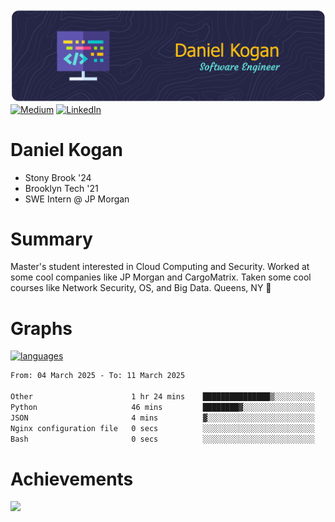 ![Header](./daniel-kogan.png)
[![Medium](https://img.shields.io/badge/Medium-12100E?logo=medium&logoColor=white)](https://medium.com/@danielkoganx) [![LinkedIn](https://img.shields.io/badge/LinkedIn-%230077B5.svg?logo=linkedin&logoColor=white)](https://linkedin.com/in/danielkogan123)

# Daniel Kogan

- Stony Brook '24
- Brooklyn Tech '21
- SWE Intern @ JP Morgan

# Summary

Master's student interested in Cloud Computing and Security. Worked at some cool companies like JP Morgan and CargoMatrix. Taken some cool courses like Network Security, OS, and Big Data. Queens, NY 📍


# Graphs

<div style="width: 100%">

[![languages](https://github-readme-stats.vercel.app/api/top-langs/?username=daminals&langs_count=8&hide=html&layout=compact)](https://github-readme-stats.vercel.app/api/top-langs/?username=daminals&langs_count=8&hide=html&layout=compact)
</div>

<!--START_SECTION:waka-->

```txt
From: 04 March 2025 - To: 11 March 2025

Other                      1 hr 24 mins    ███████████████▒░░░░░░░░░   61.53 %
Python                     46 mins         ████████▓░░░░░░░░░░░░░░░░   34.18 %
JSON                       4 mins          ▓░░░░░░░░░░░░░░░░░░░░░░░░   03.33 %
Nginx configuration file   0 secs          ░░░░░░░░░░░░░░░░░░░░░░░░░   00.63 %
Bash                       0 secs          ░░░░░░░░░░░░░░░░░░░░░░░░░   00.19 %
```

<!--END_SECTION:waka-->

# Achievements 

![](https://github-profile-trophy.vercel.app/?username=daminals&theme=onestar&no-frame=true&no-bg=false&margin-w=4)
